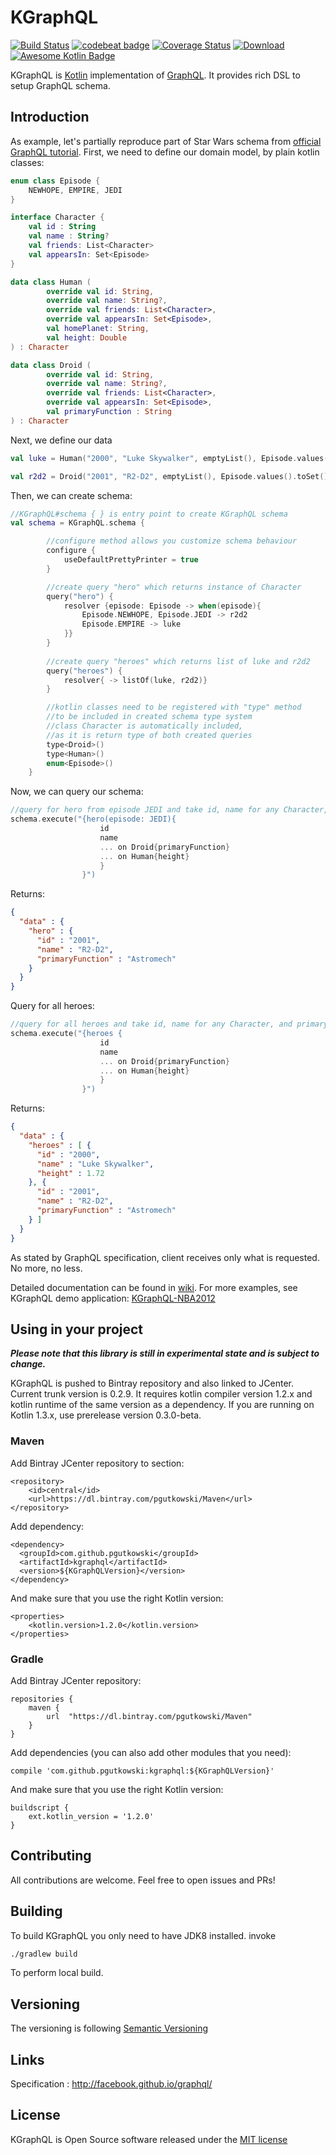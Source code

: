 # KGraphQL

[![Build Status](https://travis-ci.org/pgutkowski/KGraphQL.svg?branch=master)](https://travis-ci.org/pgutkowski/KGraphQL)
[![codebeat badge](https://codebeat.co/badges/b26d3c87-7cd1-4358-93cd-45d395669bdc)](https://codebeat.co/projects/github-com-pgutkowski-kgraphql-master)
[![Coverage Status](https://coveralls.io/repos/github/pgutkowski/KGraphQL/badge.svg?branch=master)](https://coveralls.io/github/pgutkowski/KGraphQL?branch=master)
[![Download](https://api.bintray.com/packages/pgutkowski/Maven/KGraphQL/images/download.svg) ](https://bintray.com/pgutkowski/Maven/KGraphQL/_latestVersion)
[![Awesome Kotlin Badge](https://kotlin.link/awesome-kotlin.svg)](https://github.com/KotlinBy/awesome-kotlin)

KGraphQL is [Kotlin](https://kotlinlang.org/) implementation of [GraphQL](http://graphql.org/). It provides rich DSL to setup GraphQL schema. 

## Introduction

As example, let's partially reproduce part of Star Wars schema from [official GraphQL tutorial](http://graphql.org/learn/queries/). First, we need to define our domain model, by plain kotlin classes: 

```kotlin
enum class Episode {
    NEWHOPE, EMPIRE, JEDI
}

interface Character {
    val id : String
    val name : String?
    val friends: List<Character>
    val appearsIn: Set<Episode>
}

data class Human (
        override val id: String,
        override val name: String?,
        override val friends: List<Character>,
        override val appearsIn: Set<Episode>,
        val homePlanet: String,
        val height: Double
) : Character

data class Droid (
        override val id: String,
        override val name: String?,
        override val friends: List<Character>,
        override val appearsIn: Set<Episode>,
        val primaryFunction : String
) : Character
```
Next, we define our data 
``` kotlin
val luke = Human("2000", "Luke Skywalker", emptyList(), Episode.values().toSet(), "Tatooine", 1.72)

val r2d2 = Droid("2001", "R2-D2", emptyList(), Episode.values().toSet(), "Astromech")
```

Then, we can create schema:

``` kotlin
//KGraphQL#schema { } is entry point to create KGraphQL schema
val schema = KGraphQL.schema {

        //configure method allows you customize schema behaviour
        configure {
            useDefaultPrettyPrinter = true
        }

        //create query "hero" which returns instance of Character
        query("hero") {
            resolver {episode: Episode -> when(episode){
                Episode.NEWHOPE, Episode.JEDI -> r2d2
                Episode.EMPIRE -> luke
            }}
        }
    
        //create query "heroes" which returns list of luke and r2d2
        query("heroes") {
            resolver{ -> listOf(luke, r2d2)}
        }

        //kotlin classes need to be registered with "type" method 
        //to be included in created schema type system
        //class Character is automatically included, 
        //as it is return type of both created queries  
        type<Droid>()
        type<Human>()
        enum<Episode>()
    }
```
Now, we can query our schema:
```kotlin
//query for hero from episode JEDI and take id, name for any Character, and primaryFunction for Droid or height for Human
schema.execute("{hero(episode: JEDI){
                    id
                    name 
                    ... on Droid{primaryFunction} 
                    ... on Human{height}
                    }
                }")
```
Returns:
```json
{
  "data" : {
    "hero" : {
      "id" : "2001",
      "name" : "R2-D2",
      "primaryFunction" : "Astromech"
    }
  }
}
```
Query for all heroes:
```kotlin
//query for all heroes and take id, name for any Character, and primaryFunction for Droid or height for Human
schema.execute("{heroes {
                    id 
                    name 
                    ... on Droid{primaryFunction} 
                    ... on Human{height}
                    }
                }")
```
Returns:
```json
{
  "data" : {
    "heroes" : [ {
      "id" : "2000",
      "name" : "Luke Skywalker",
      "height" : 1.72
    }, {
      "id" : "2001",
      "name" : "R2-D2",
      "primaryFunction" : "Astromech"
    } ]
  }
}
```
As stated by GraphQL specification, client receives only what is requested. No more, no less.

Detailed documentation can be found in [wiki](https://github.com/pgutkowski/KGraphQL/wiki). For more examples, see KGraphQL demo application: [KGraphQL-NBA2012](https://github.com/pgutkowski/KGraphQL-NBA2012)

## Using in your project
**_Please note that this library is still in experimental state and is subject to change._**

KGraphQL is pushed to Bintray repository and also linked to JCenter. Current trunk version is 0.2.9. It requires kotlin compiler version 1.2.x and kotlin runtime of the same version as a dependency. If you are running on Kotlin 1.3.x, use prerelease version 0.3.0-beta.

### Maven

Add Bintray JCenter repository to <repositories> section:

```
<repository>
    <id>central</id>
    <url>https://dl.bintray.com/pgutkowski/Maven</url>
</repository>
```

Add dependency:

```
<dependency>
  <groupId>com.github.pgutkowski</groupId>
  <artifactId>kgraphql</artifactId>
  <version>${KGraphQLVersion}</version>
</dependency>
```

And make sure that you use the right Kotlin version:

```
<properties>
    <kotlin.version>1.2.0</kotlin.version>
</properties>
```

### Gradle

Add Bintray JCenter repository:

```
repositories {
    maven {
        url  "https://dl.bintray.com/pgutkowski/Maven" 
    }
}
```

Add dependencies (you can also add other modules that you need):

```
compile 'com.github.pgutkowski:kgraphql:${KGraphQLVersion}'
```

And make sure that you use the right Kotlin version:

```
buildscript {
    ext.kotlin_version = '1.2.0'
}
```

## Contributing

All contributions are welcome. Feel free to open issues and PRs!

## Building

To build KGraphQL you only need to have JDK8 installed. invoke

``` bash
./gradlew build
```
To perform local build.

## Versioning

The versioning is following [Semantic Versioning](http://semver.org/)

## Links 

Specification : http://facebook.github.io/graphql/

## License

KGraphQL is Open Source software released under the [MIT license](https://opensource.org/licenses/MIT)
